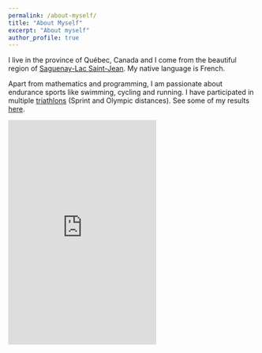 ```yaml
---
permalink: /about-myself/
title: "About Myself"
excerpt: "About myself"
author_profile: true
---
```


I live in the province of Québec, Canada and I come from the beautiful region of [Saguenay-Lac Saint-Jean](https://fr.wikipedia.org/wiki/Saguenay%E2%80%93Lac-Saint-Jean). My native language is French.

Apart from mathematics and programming, I am passionate about endurance sports like swimming, cycling and running. I have participated in multiple [triathlons](https://en.wikipedia.org/wiki/Triathlon) (Sprint and Olympic distances). See some of my results [here](https://www.sportstats.ca/search-results.xhtml?query=David%20Ayotte%20Roberval&companies=[1]).

<iframe height='454' width='300' frameborder='0' allowtransparency='true' scrolling='no' src='https://www.strava.com/athletes/23791996/latest-rides/5d9c012b34d97cfc300262a6e5581406732f9fd4'></iframe>
